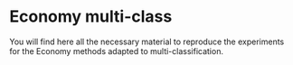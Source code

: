 # Economy multi-class

You will find here all the necessary material to reproduce the experiments for the Economy methods adapted to multi-classification.